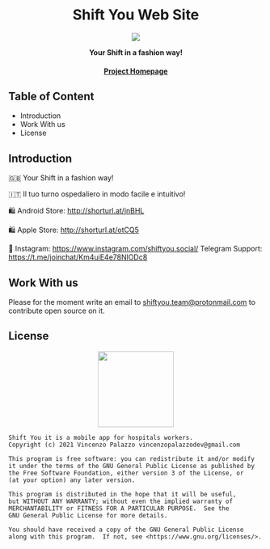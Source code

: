 <div align="center">
  <h1>Shift You Web Site</h1>

  <img src="https://github.com/shiftyou-opensource/shiftyou.icons/blob/main/main_icon/res/mipmap-xxxhdpi/ic_launcher.png" />

  <p>
    <strong>Your Shift in a fashion way!</strong>
  </p>

  <p>
  </p>

  <h4>
    <a href="https://github.com/shiftyou-opensource">Project Homepage</a>
  </h4>
</div>

## Table of Content

- Introduction
- Work With us
- License

## Introduction

🇬🇧 Your Shift in a fashion way!

🇮🇹 Il tuo turno ospedaliero in modo facile e intuitivo!


🛍 Android Store: http://shorturl.at/jnBHL

🛍 Apple Store:  http://shorturl.at/otCQ5


📸 Instagram: https://www.instagram.com/shiftyou.social/
Telegram Support: https://t.me/joinchat/Km4uiE4e78NlODc8

## Work With us

Please for the moment write an email to shiftyou.team@protonmail.com to contribute open source on it.

## License

<div align="center">
  <img src="https://opensource.org/files/osi_keyhole_300X300_90ppi_0.png" width="150" height="150"/>
</div>

    Shift You it is a mobile app for hospitals workers.
    Copyright (c) 2021 Vincenzo Palazzo vincenzopalazzodev@gmail.com

    This program is free software: you can redistribute it and/or modify
    it under the terms of the GNU General Public License as published by
    the Free Software Foundation, either version 3 of the License, or
    (at your option) any later version.

    This program is distributed in the hope that it will be useful,
    but WITHOUT ANY WARRANTY; without even the implied warranty of
    MERCHANTABILITY or FITNESS FOR A PARTICULAR PURPOSE.  See the
    GNU General Public License for more details.

    You should have received a copy of the GNU General Public License
    along with this program.  If not, see <https://www.gnu.org/licenses/>.